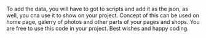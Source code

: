 To add the data, you will have to got to scripts and add it as the json, as well, you cna use it to show on your project.
Concept of this can be used on home page, galerry of photos and other parts of your pages and shops.
You are free to use this code in your project.
Best wishes and happy coding.
